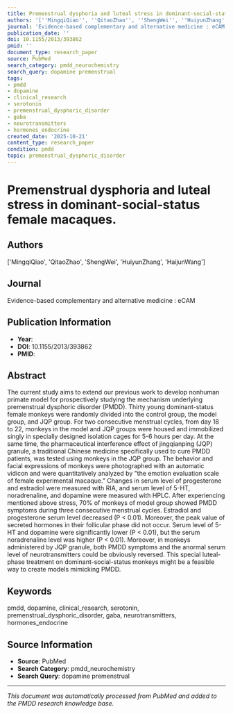 ```yaml
---
title: Premenstrual dysphoria and luteal stress in dominant-social-status female macaques.
authors: '[''MingqiQiao'', ''QitaoZhao'', ''ShengWei'', ''HuiyunZhang'', ''HaijunWang'']'
journal: 'Evidence-based complementary and alternative medicine : eCAM'
publication_date: ''
doi: 10.1155/2013/393862
pmid: ''
document_type: research_paper
source: PubMed
search_category: pmdd_neurochemistry
search_query: dopamine premenstrual
tags:
- pmdd
- dopamine
- clinical_research
- serotonin
- premenstrual_dysphoric_disorder
- gaba
- neurotransmitters
- hormones_endocrine
created_date: '2025-10-21'
content_type: research_paper
condition: pmdd
topic: premenstrual_dysphoric_disorder
---
```


# Premenstrual dysphoria and luteal stress in dominant-social-status female macaques.

## Authors
['MingqiQiao', 'QitaoZhao', 'ShengWei', 'HuiyunZhang', 'HaijunWang']

## Journal
Evidence-based complementary and alternative medicine : eCAM

## Publication Information
- **Year**: 
- **DOI**: 10.1155/2013/393862
- **PMID**: 

## Abstract
The current study aims to extend our previous work to develop nonhuman primate model for prospectively studying the mechanism underlying premenstrual dysphoric disorder (PMDD). Thirty young dominant-status female monkeys were randomly divided into the control group, the model group, and JQP group. For two consecutive menstrual cycles, from day 18 to 22, monkeys in the model and JQP groups were housed and immobilized singly in specially designed isolation cages for 5-6 hours per day. At the same time, the pharmaceutical interference effect of jingqianping (JQP) granule, a traditional Chinese medicine specifically used to cure PMDD patients, was tested using monkeys in the JQP group. The behavior and facial expressions of monkeys were photographed with an automatic vidicon and were quantitatively analyzed by "the emotion evaluation scale of female experimental macaque." Changes in serum level of progesterone and estradiol were measured with RIA, and serum level of 5-HT, noradrenaline, and dopamine were measured with HPLC. After experiencing mentioned above stress, 70% of monkeys of model group showed PMDD symptoms during three consecutive menstrual cycles. Estradiol and progesterone serum level decreased (P < 0.01). Moreover, the peak value of secreted hormones in their follicular phase did not occur. Serum level of 5-HT and dopamine were significantly lower (P < 0.01), but the serum noradrenaline level was higher (P < 0.01). Moreover, in monkeys administered by JQP granule, both PMDD symptoms and the anormal serum level of neurotransmitters could be obviously reversed. This special luteal-phase treatment on dominant-social-status monkeys might be a feasible way to create models mimicking PMDD.

## Keywords
pmdd, dopamine, clinical_research, serotonin, premenstrual_dysphoric_disorder, gaba, neurotransmitters, hormones_endocrine

## Source Information
- **Source**: PubMed
- **Search Category**: pmdd_neurochemistry
- **Search Query**: dopamine premenstrual

---
*This document was automatically processed from PubMed and added to the PMDD research knowledge base.*
